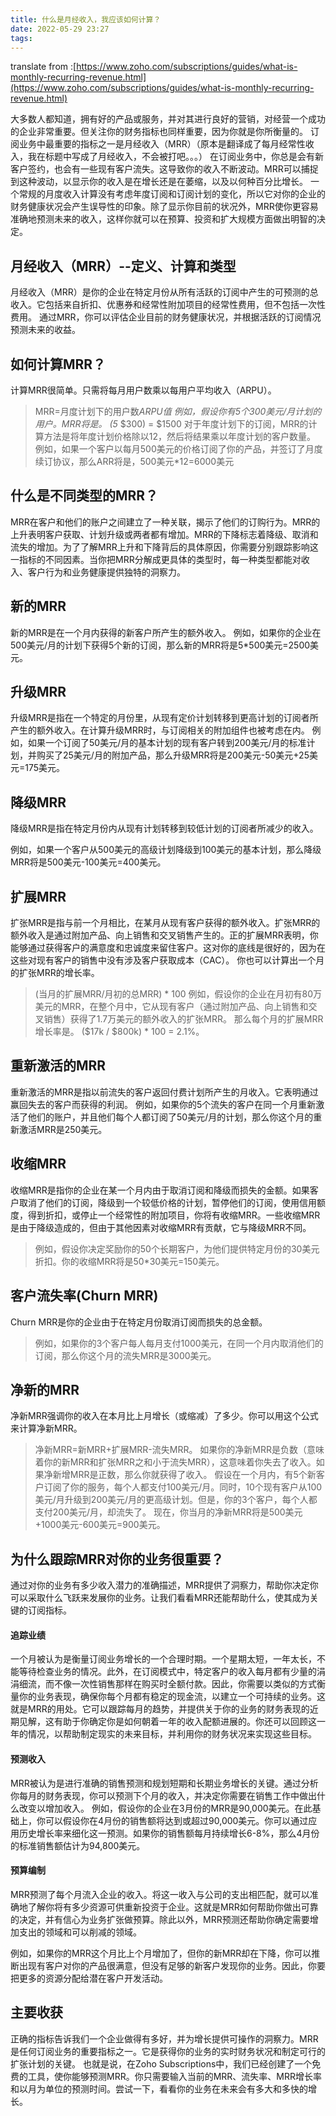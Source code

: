 ```yaml
---
title: 什么是月经收入，我应该如何计算？
date: 2022-05-29 23:27
tags:
---
```


translate from :[https://www.zoho.com/subscriptions/guides/what-is-monthly-recurring-revenue.html](https://www.zoho.com/subscriptions/guides/what-is-monthly-recurring-revenue.html)

大多数人都知道，拥有好的产品或服务，并对其进行良好的营销，对经营一个成功的企业非常重要。但关注你的财务指标也同样重要，因为你就是你所衡量的。
订阅业务中最重要的指标之一是月经收入（MRR）（原本是翻译成了每月经常性收入，我在标题中写成了月经收入，不会被打吧。。。）
在订阅业务中，你总是会有新客户签约，也会有一些现有客户流失。这导致你的收入不断波动。MRR可以捕捉到这种波动，以显示你的收入是在增长还是在萎缩，以及以何种百分比增长。
一个常规的月度收入计算没有考虑年度订阅和订阅计划的变化，所以它对你的企业的财务健康状况会产生误导性的印象。除了显示你目前的状况外，MRR使你更容易准确地预测未来的收入，这样你就可以在预算、投资和扩大规模方面做出明智的决定。

## 月经收入（MRR）--定义、计算和类型
月经收入（MRR）是你的企业在特定月份从所有活跃的订阅中产生的可预测的总收入。它包括来自折扣、优惠券和经常性附加项目的经常性费用，但不包括一次性费用。
通过MRR，你可以评估企业目前的财务健康状况，并根据活跃的订阅情况预测未来的收益。
## 如何计算MRR？
计算MRR很简单。只需将每月用户数乘以每用户平均收入（ARPU）。
>    MRR=月度计划下的用户数*ARPU值
例如，假设你有5个300美元/月计划的用户。MRR将是。
>(5* $300) = $1500
对于年度计划下的订阅，MRR的计算方法是将年度计划价格除以12，然后将结果乘以年度计划的客户数量。
例如，如果一个客户以每月500美元的价格订阅了你的产品，并签订了月度续订协议，那么ARR将是，500美元*12=6000美元

## 什么是不同类型的MRR？
MRR在客户和他们的账户之间建立了一种关联，揭示了他们的订购行为。MRR的上升表明客户获取、计划升级或两者都有增加。MRR的下降标志着降级、取消和流失的增加。为了了解MRR上升和下降背后的具体原因，你需要分别跟踪影响这一指标的不同因素。当你把MRR分解成更具体的类型时，每一种类型都能对收入、客户行为和业务健康提供独特的洞察力。

## 新的MRR
新的MRR是在一个月内获得的新客户所产生的额外收入。
例如，如果你的企业在500美元/月的计划下获得5个新的订阅，那么新的MRR将是5*500美元=2500美元。

## 升级MRR
升级MRR是指在一个特定的月份里，从现有定价计划转移到更高计划的订阅者所产生的额外收入。在计算升级MRR时，与订阅相关的附加组件也被考虑在内。
例如，如果一个订阅了50美元/月的基本计划的现有客户转到200美元/月的标准计划，并购买了25美元/月的附加产品，那么升级MRR将是200美元-50美元+25美元=175美元。
## 降级MRR
降级MRR是指在特定月份内从现有计划转移到较低计划的订阅者所减少的收入。

例如，如果一个客户从500美元的高级计划降级到100美元的基本计划，那么降级MRR将是500美元-100美元=400美元。


## 扩展MRR
扩张MRR是指与前一个月相比，在某月从现有客户获得的额外收入。扩张MRR的额外收入是通过附加产品、向上销售和交叉销售产生的。正的扩展MRR表明，你能够通过获得客户的满意度和忠诚度来留住客户。这对你的底线是很好的，因为在这些对现有客户的销售中没有涉及客户获取成本（CAC）。
你也可以计算出一个月的扩张MRR的增长率。
>(当月的扩展MRR/月初的总MRR) * 100
例如，假设你的企业在月初有80万美元的MRR，在整个月中，它从现有客户（通过附加产品、向上销售和交叉销售）获得了1.7万美元的额外收入的扩张MRR。
那么每个月的扩展MRR增长率是。
> ($17k / $800k) * 100 = 2.1%。

## 重新激活的MRR
重新激活的MRR是指以前流失的客户返回付费计划所产生的月收入。它表明通过赢回失去的客户而获得的利润。
例如，如果你的5个流失的客户在同一个月重新激活了他们的账户，并且他们每个人都订阅了50美元/月的计划，那么你这个月的重新激活MRR是250美元。
## 收缩MRR
收缩MRR是指你的企业在某一个月内由于取消订阅和降级而损失的金额。如果客户取消了他们的订阅，降级到一个较低价格的计划，暂停他们的订阅，使用信用额度，得到折扣，或停止一个经常性的附加项目，你将有收缩MRR。一些收缩MRR是由于降级造成的，但由于其他因素对收缩MRR有贡献，它与降级MRR不同。

> 例如，假设你决定奖励你的50个长期客户，为他们提供特定月份的30美元折扣。你的收缩MRR将是50*30美元=150美元。

## 客户流失率(Churn MRR)
Churn MRR是你的企业由于在特定月份取消订阅而损失的总金额。

> 例如，如果你的3个客户每人每月支付1000美元，在同一个月内取消他们的订阅，那么你这个月的流失MRR是3000美元。
## 净新的MRR
净新MRR强调你的收入在本月比上月增长（或缩减）了多少。你可以用这个公式来计算净新MRR。
> 净新MRR=新MRR+扩展MRR-流失MRR。
如果你的净新MRR是负数（意味着你的新MRR和扩张MRR之和小于流失MRR），这意味着你失去了收入。如果净新增MRR是正数，那么你就获得了收入。
假设在一个月内，有5个新客户订阅了你的服务，每个人都支付100美元/月。同时，10个现有客户从100美元/月升级到200美元/月的更高级计划。但是，你的3个客户，每个人都支付200美元/月，却流失了。
现在，你当月的净新MRR将是500美元+1000美元-600美元=900美元。

## 为什么跟踪MRR对你的业务很重要？
通过对你的业务有多少收入潜力的准确描述，MRR提供了洞察力，帮助你决定你可以采取什么飞跃来发展你的业务。让我们看看MRR还能帮助什么，使其成为关键的订阅指标。

####  追踪业绩
一个月被认为是衡量订阅业务增长的一个合理时期。一个星期太短，一年太长，不能等待检查业务的情况。此外，在订阅模式中，特定客户的收入每月都有少量的涓涓细流，而不像一次性销售那样在购买时全额付款。因此，你需要以类似的方式衡量你的业务表现，确保你每个月都有稳定的现金流，以建立一个可持续的业务。这就是MRR的用处。它可以跟踪每月的趋势，并提供关于你的业务的财务表现的近期见解，这有助于你确定你是如何朝着一年的收入配额进展的。你还可以回顾这一年的情况，以帮助制定现实的未来目标，并利用你的财务状况来实现这些目标。

#### 预测收入
MRR被认为是进行准确的销售预测和规划短期和长期业务增长的关键。通过分析你每月的财务表现，你可以预测下个月的收入，并决定你需要在销售工作中做出什么改变以增加收入。
例如，假设你的企业在3月份的MRR是90,000美元。在此基础上，你可以假设你在4月份的销售额将达到或超过90,000美元。你可以通过应用历史增长率来细化这一预测。如果你的销售额每月持续增长6-8%，那么4月份的标准销售额估计为94,800美元。
#### 预算编制
MRR预测了每个月流入企业的收入。将这一收入与公司的支出相匹配，就可以准确地了解你将有多少资源可供重新投资于企业。这就是MRR如何帮助你做出可靠的决定，并有信心为业务扩张做预算。除此以外，MRR预测还帮助你确定需要增加支出的领域和可以削减的领域。

例如，如果你的MRR这个月比上个月增加了，但你的新MRR却在下降，你可以推断出现有客户对你的产品很满意，但没有足够的新客户发现你的业务。因此，你要把更多的资源分配给潜在客户开发活动。

## 主要收获
正确的指标告诉我们一个企业做得有多好，并为增长提供可操作的洞察力。MRR是任何订阅业务的重要指标之一。它是获得你的业务的实时财务状况和制定可行的扩张计划的关键。
也就是说，在Zoho Subscriptions中，我们已经创建了一个免费的工具，使你能够预测MRR。你只需要输入当前的MRR、流失率、MRR增长率和以月为单位的预测时间。尝试一下，看看你的业务在未来会有多大和多快的增长。

